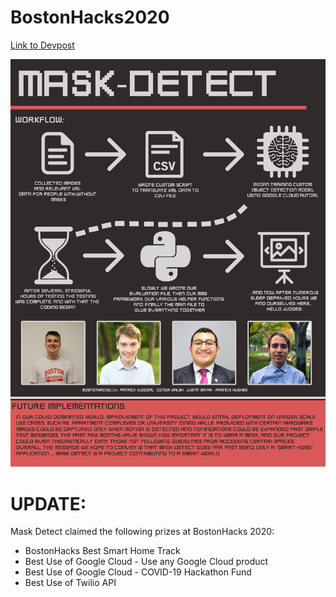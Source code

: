 # BostonHacks2020
[Link to Devpost](https://devpost.com/software/mask-detect-mj765p)

![image](./ourStory.png)

# UPDATE:
Mask Detect claimed the following prizes at BostonHacks 2020:
- BostonHacks Best Smart Home Track
- Best Use of Google Cloud - Use any Google Cloud product
- Best Use of Google Cloud - COVID-19 Hackathon Fund
- Best Use of Twilio API
